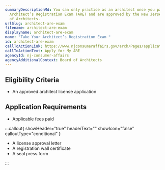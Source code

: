 ```yaml
---
summaryDescriptionMd: You can only practice as an architect once you pass the
  Architect’s Registration Exam (ARE) and are approved by the New Jersey Board
  of Architects.
urlSlug: architect-are-exam
filename: architect-are-exam
displayname: architect-are-exam
name: "Take Your Architect’s Registration Exam "
id: architect-are-exam
callToActionLink: https://www.njconsumeraffairs.gov/arch/Pages/applications.aspx
callToActionText: Apply for My ARE
agencyId: nj-consumer-affairs
agencyAdditionalContext: Board of Architects
---
```

## Eligibility Criteria

* An approved architect license application

## Application Requirements

* Applicable fees paid

:::callout{ showHeader="true" headerText="" showIcon="false" calloutType="conditional" }

- A license approval letter
- A registration wall certificate
- A seal press form

:::